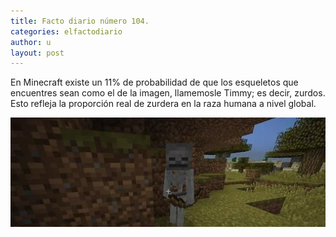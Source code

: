 ```yaml
---
title: Facto diario número 104.
categories: elfactodiario
author: u
layout: post
---
```

En Minecraft existe un 11% de probabilidad de que los esqueletos que encuentres sean como el de la imagen, llamemosle Timmy; es decir, zurdos. Esto refleja la proporción real de zurdera en la raza humana a nivel global.

![2025_07_27_10_09_37_untitled-1.webp](/assets/2025_07_27_10_09_37_untitled-1.webp)
